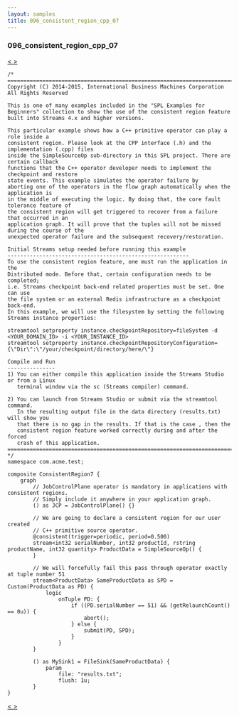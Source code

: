 ```yaml
---
layout: samples
title: 096_consistent_region_cpp_07
---
```


### 096_consistent_region_cpp_07

<div class="sampleNav"><a class="button" href="/sx43/samples/spl-for-beginner/095_consistent_region_spl_06_com_acme_test_TCPDataSender_spl/"> < </a><a class="button" href="/sx43/samples/spl-for-beginner/097_consistent_region_cpp_08_com_acme_test_ConsistentRegion8_spl/"> > </a>
</div>

~~~~~~
/* 
==========================================================================
Copyright (C) 2014-2015, International Business Machines Corporation
All Rights Reserved                                                 

This is one of many examples included in the "SPL Examples for
Beginners" collection to show the use of the consistent region feature
built into Streams 4.x and higher versions.

This particular example shows how a C++ primitive operator can play a role inside a
consistent region. Please look at the CPP interface (.h) and the implementation (.cpp) files
inside the SimpleSourceOp sub-directory in this SPL project. There are certain callback
functions that the C++ operator developer needs to implement the checkpoint and restore
state events. This example simulates the operator failure by 
aborting one of the operators in the flow graph automatically when the application is 
in the middle of executing the logic. By doing that, the core fault tolerance feature of
the consistent region will get triggered to recover from a failure that occurred in an 
application graph. It will prove that the tuples will not be missed during the course of the
unexpected operator failure and the subsequent recovery/restoration.

Initial Streams setup needed before running this example
---------------------------------------------------------
To use the consistent region feature, one must run the application in the
Distributed mode. Before that, certain configuration needs to be completed;
i.e. Streams checkpoint back-end related properties must be set. One can use
the file system or an external Redis infrastructure as a checkpoint back-end.
In this example, we will use the filesystem by setting the following
Streams instance properties:

streamtool setproperty instance.checkpointRepository=fileSystem -d <YOUR_DOMAIN_ID> -i <YOUR_INSTANCE_ID>
streamtool setproperty instance.checkpointRepositoryConfiguration={\"Dir\":\"/your/checkpoint/directory/here/\"}

Compile and Run
---------------
1) You can either compile this application inside the Streams Studio or from a Linux
   terminal window via the sc (Streams compiler) command.
 
2) You can launch from Streams Studio or submit via the streamtool command.
   In the resulting output file in the data directory (results.txt) will show you
   that there is no gap in the results. If that is the case , then the
   consistent region feature worked correctly during and after the forced
   crash of this application.
==========================================================================
*/
namespace com.acme.test;

composite ConsistentRegion7 {
	graph
		// JobControlPlane operator is mandatory in applications with consistent regions.
		// Simply include it anywhere in your application graph.
		() as JCP = JobControlPlane() {}
		
		// We are going to declare a consistent region for our user created
		// C++ primitive source operator.
		@consistent(trigger=periodic, period=0.500)
		stream<int32 serialNumber, int32 productId, rstring productName, int32 quantity> ProductData = SimpleSourceOp() {
		}
		
		// We will forcefully fail this pass through operator exactly at tuple number 51
		stream<ProductData> SameProductData as SPD = Custom(ProductData as PD) {
			logic
				onTuple PD: {
					if ((PD.serialNumber == 51) && (getRelaunchCount() == 0u)) {
						abort();
					} else {
						submit(PD, SPD);
					}
				}
		}
		
		() as MySink1 = FileSink(SameProductData) {
			param
				file: "results.txt";
				flush: 1u;
		}
}

~~~~~~

<div class="sampleNav"><a class="button" href="/sx43/samples/spl-for-beginner/095_consistent_region_spl_06_com_acme_test_TCPDataSender_spl/"> < </a><a class="button" href="/sx43/samples/spl-for-beginner/097_consistent_region_cpp_08_com_acme_test_ConsistentRegion8_spl/"> > </a>
</div>

